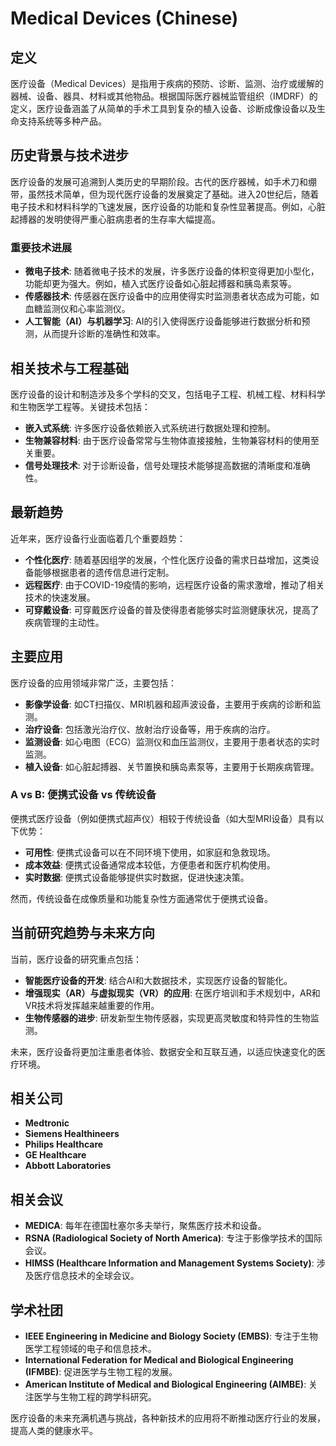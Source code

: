 # Medical Devices (Chinese)

## 定义

医疗设备（Medical Devices）是指用于疾病的预防、诊断、监测、治疗或缓解的器械、设备、器具、材料或其他物品。根据国际医疗器械监管组织（IMDRF）的定义，医疗设备涵盖了从简单的手术工具到复杂的植入设备、诊断成像设备以及生命支持系统等多种产品。

## 历史背景与技术进步

医疗设备的发展可追溯到人类历史的早期阶段。古代的医疗器械，如手术刀和绷带，虽然技术简单，但为现代医疗设备的发展奠定了基础。进入20世纪后，随着电子技术和材料科学的飞速发展，医疗设备的功能和复杂性显著提高。例如，心脏起搏器的发明使得严重心脏病患者的生存率大幅提高。

### 重要技术进展

- **微电子技术**: 随着微电子技术的发展，许多医疗设备的体积变得更加小型化，功能却更为强大。例如，植入式医疗设备如心脏起搏器和胰岛素泵等。
- **传感器技术**: 传感器在医疗设备中的应用使得实时监测患者状态成为可能，如血糖监测仪和心率监测仪。
- **人工智能（AI）与机器学习**: AI的引入使得医疗设备能够进行数据分析和预测，从而提升诊断的准确性和效率。

## 相关技术与工程基础

医疗设备的设计和制造涉及多个学科的交叉，包括电子工程、机械工程、材料科学和生物医学工程等。关键技术包括：

- **嵌入式系统**: 许多医疗设备依赖嵌入式系统进行数据处理和控制。
- **生物兼容材料**: 由于医疗设备常常与生物体直接接触，生物兼容材料的使用至关重要。
- **信号处理技术**: 对于诊断设备，信号处理技术能够提高数据的清晰度和准确性。

## 最新趋势

近年来，医疗设备行业面临着几个重要趋势：

- **个性化医疗**: 随着基因组学的发展，个性化医疗设备的需求日益增加，这类设备能够根据患者的遗传信息进行定制。
- **远程医疗**: 由于COVID-19疫情的影响，远程医疗设备的需求激增，推动了相关技术的快速发展。
- **可穿戴设备**: 可穿戴医疗设备的普及使得患者能够实时监测健康状况，提高了疾病管理的主动性。

## 主要应用

医疗设备的应用领域非常广泛，主要包括：

- **影像学设备**: 如CT扫描仪、MRI机器和超声波设备，主要用于疾病的诊断和监测。
- **治疗设备**: 包括激光治疗仪、放射治疗设备等，用于疾病的治疗。
- **监测设备**: 如心电图（ECG）监测仪和血压监测仪，主要用于患者状态的实时监测。
- **植入设备**: 如心脏起搏器、关节置换和胰岛素泵等，主要用于长期疾病管理。

### A vs B: 便携式设备 vs 传统设备

便携式医疗设备（例如便携式超声仪）相较于传统设备（如大型MRI设备）具有以下优势：
- **可用性**: 便携式设备可以在不同环境下使用，如家庭和急救现场。
- **成本效益**: 便携式设备通常成本较低，方便患者和医疗机构使用。
- **实时数据**: 便携式设备能够提供实时数据，促进快速决策。

然而，传统设备在成像质量和功能复杂性方面通常优于便携式设备。

## 当前研究趋势与未来方向

当前，医疗设备的研究重点包括：

- **智能医疗设备的开发**: 结合AI和大数据技术，实现医疗设备的智能化。
- **增强现实（AR）与虚拟现实（VR）的应用**: 在医疗培训和手术规划中，AR和VR技术将发挥越来越重要的作用。
- **生物传感器的进步**: 研发新型生物传感器，实现更高灵敏度和特异性的生物监测。

未来，医疗设备将更加注重患者体验、数据安全和互联互通，以适应快速变化的医疗环境。

## 相关公司

- **Medtronic**
- **Siemens Healthineers**
- **Philips Healthcare**
- **GE Healthcare**
- **Abbott Laboratories**

## 相关会议

- **MEDICA**: 每年在德国杜塞尔多夫举行，聚焦医疗技术和设备。
- **RSNA (Radiological Society of North America)**: 专注于影像学技术的国际会议。
- **HIMSS (Healthcare Information and Management Systems Society)**: 涉及医疗信息技术的全球会议。

## 学术社团

- **IEEE Engineering in Medicine and Biology Society (EMBS)**: 专注于生物医学工程领域的电子和信息技术。
- **International Federation for Medical and Biological Engineering (IFMBE)**: 促进医学与生物工程的发展。
- **American Institute of Medical and Biological Engineering (AIMBE)**: 关注医学与生物工程的跨学科研究。

医疗设备的未来充满机遇与挑战，各种新技术的应用将不断推动医疗行业的发展，提高人类的健康水平。